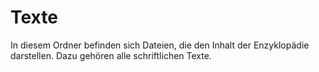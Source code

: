 # Texte

In diesem Ordner befinden sich Dateien, die den Inhalt der Enzyklopädie darstellen.
Dazu gehören alle schriftlichen Texte.